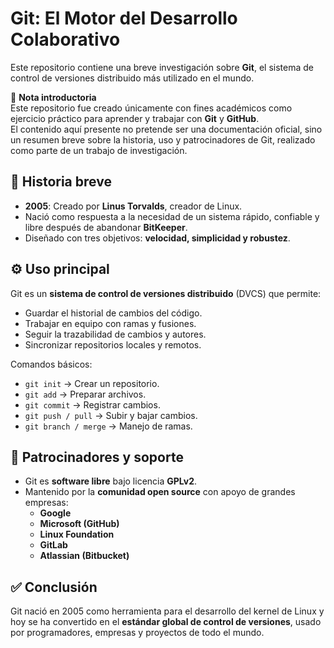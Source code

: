 # Git: El Motor del Desarrollo Colaborativo

Este repositorio contiene una breve investigación sobre **Git**, el sistema de control de versiones distribuido más utilizado en el mundo.

📌 **Nota introductoria**  
Este repositorio fue creado únicamente con fines académicos como ejercicio práctico para aprender y trabajar con **Git** y **GitHub**.  
El contenido aquí presente no pretende ser una documentación oficial, sino un resumen breve sobre la historia, uso y patrocinadores de Git, realizado como parte de un trabajo de investigación.

## 📖 Historia breve
- **2005**: Creado por **Linus Torvalds**, creador de Linux.  
- Nació como respuesta a la necesidad de un sistema rápido, confiable y libre después de abandonar **BitKeeper**.  
- Diseñado con tres objetivos: **velocidad, simplicidad y robustez**.

## ⚙️ Uso principal
Git es un **sistema de control de versiones distribuido** (DVCS) que permite:  
- Guardar el historial de cambios del código.  
- Trabajar en equipo con ramas y fusiones.  
- Seguir la trazabilidad de cambios y autores.  
- Sincronizar repositorios locales y remotos.  

Comandos básicos:
- `git init` → Crear un repositorio.  
- `git add` → Preparar archivos.  
- `git commit` → Registrar cambios.  
- `git push / pull` → Subir y bajar cambios.  
- `git branch / merge` → Manejo de ramas.  

## 🤝 Patrocinadores y soporte
- Git es **software libre** bajo licencia **GPLv2**.  
- Mantenido por la **comunidad open source** con apoyo de grandes empresas:  
  - **Google**  
  - **Microsoft (GitHub)**  
  - **Linux Foundation**  
  - **GitLab**  
  - **Atlassian (Bitbucket)**  

## ✅ Conclusión
Git nació en 2005 como herramienta para el desarrollo del kernel de Linux y hoy se ha convertido en el **estándar global de control de versiones**, usado por programadores, empresas y proyectos de todo el mundo.
